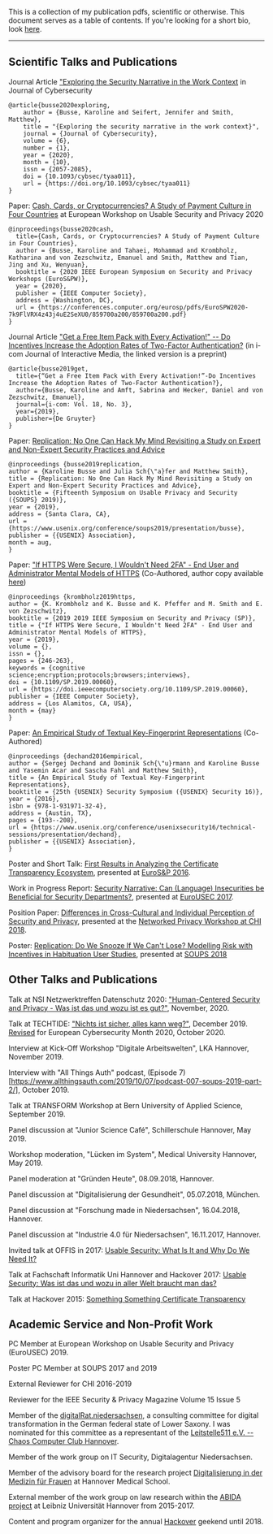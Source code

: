 This is a collection of my publication pdfs, scientific or otherwise. This document serves as a table of contents. If you're looking for a short bio, look [here](./bio_DE.md).

---

## Scientific Talks and Publications

Journal Article ["Exploring the Security Narrative in the Work Context](https://academic.oup.com/cybersecurity/article/6/1/tyaa011/5920841) in Journal of Cybersecurity
```
@article{busse2020exploring,
    author = {Busse, Karoline and Seifert, Jennifer and Smith, Matthew},
    title = "{Exploring the security narrative in the work context}",
    journal = {Journal of Cybersecurity},
    volume = {6},
    number = {1},
    year = {2020},
    month = {10},
    issn = {2057-2085},
    doi = {10.1093/cybsec/tyaa011},
    url = {https://doi.org/10.1093/cybsec/tyaa011}
}
```
Paper: [Cash, Cards, or Cryptocurrencies? A Study of Payment Culture in Four Countries](https://conferences.computer.org/eurosp/pdfs/EuroSPW2020-7k9FlVRX4z43j4uE2SeXU0/859700a200/859700a200.pdf) at European Workshop on Usable Security and Privacy 2020
```
@inproceedings{busse2020cash,
  title={Cash, Cards, or Cryptocurrencies? A Study of Payment Culture in Four Countries},
  author = {Busse, Karoline and Tahaei, Mohammad and Krombholz, Katharina and von Zezschwitz, Emanuel and Smith, Matthew and Tian, Jing and Xu, Wenyuan},
  booktitle = {2020 IEEE European Symposium on Security and Privacy Workshops (EuroS&PW)},
  year = {2020},
  publisher = {IEEE Computer Society},
  address = {Washington, DC},
  url = {https://conferences.computer.org/eurosp/pdfs/EuroSPW2020-7k9FlVRX4z43j4uE2SeXU0/859700a200/859700a200.pdf}
}
```

Journal Article ["Get a Free Item Pack with Every Activation!" -- Do Incentives Increase the Adoption Rates of Two-Factor Authentication?](https://arxiv.org/abs/1910.07269) (in i-com Journal of Interactive Media, the linked version is a preprint)
```
@article{busse2019get,
  title={“Get a Free Item Pack with Every Activation!”-Do Incentives Increase the Adoption Rates of Two-Factor Authentication?},
  author={Busse, Karoline and Amft, Sabrina and Hecker, Daniel and von Zezschwitz, Emanuel},
  journal={i-com: Vol. 18, No. 3},
  year={2019},
  publisher={De Gruyter}
}
```

Paper: [Replication: No One Can Hack My Mind Revisiting a Study on Expert and Non-Expert Security Practices and Advice](https://www.usenix.org/conference/soups2019/presentation/busse)
```
@inproceedings {busse2019replication,
author = {Karoline Busse and Julia Sch{\"a}fer and Matthew Smith},
title = {Replication: No One Can Hack My Mind Revisiting a Study on Expert and Non-Expert Security Practices and Advice},
booktitle = {Fifteenth Symposium on Usable Privacy and Security ({SOUPS} 2019)},
year = {2019},
address = {Santa Clara, CA},
url = {https://www.usenix.org/conference/soups2019/presentation/busse},
publisher = {{USENIX} Association},
month = aug,
}
```

Paper: ["If HTTPS Were Secure, I Wouldn't Need 2FA" - End User and Administrator Mental Models of HTTPS](https://www.computer.org/csdl/proceedings-article/2019/sp/1dlwgmOlI6A/1dlwmbTOKWY) (Co-Authored, author copy available [here](https://publications.cispa.saarland/2788/1/HTTPS_Mental_Models%20%2814%29.pdf))
```
@inproceedings {krombholz2019https,
author = {K. Krombholz and K. Busse and K. Pfeffer and M. Smith and E. von Zezschwitz},
booktitle = {2019 2019 IEEE Symposium on Security and Privacy (SP)},
title = {"If HTTPS Were Secure, I Wouldn't Need 2FA" - End User and Administrator Mental Models of HTTPS},
year = {2019},
volume = {},
issn = {},
pages = {246-263},
keywords = {cognitive science;encryption;protocols;browsers;interviews},
doi = {10.1109/SP.2019.00060},
url = {https://doi.ieeecomputersociety.org/10.1109/SP.2019.00060},
publisher = {IEEE Computer Society},
address = {Los Alamitos, CA, USA},
month = {may}
}
```

Paper: [An Empirical Study of Textual Key-Fingerprint Representations](https://www.usenix.org/conference/usenixsecurity16/technical-sessions/presentation/dechand) (Co-Authored)
```
@inproceedings {dechand2016empirical,
author = {Sergej Dechand and Dominik Sch{\"u}rmann and Karoline Busse and Yasemin Acar and Sascha Fahl and Matthew Smith},
title = {An Empirical Study of Textual Key-Fingerprint Representations},
booktitle = {25th {USENIX} Security Symposium ({USENIX} Security 16)},
year = {2016},
isbn = {978-1-931971-32-4},
address = {Austin, TX},
pages = {193--208},
url = {https://www.usenix.org/conference/usenixsecurity16/technical-sessions/presentation/dechand},
publisher = {{USENIX} Association},
}
```

Poster and Short Talk: [First Results in Analyzing the Certificate Transparency Ecosystem](./busse2016poster/), presented at [EuroS&P 2016](https://www.ieee-security.org/TC/EuroSP2016/program-posters.php).

Work in Progress Report: [Security Narrative: Can (Language) Insecurities be Beneficial for Security Departments?](./securitynarrative.pdf), presented at [EuroUSEC 2017](https://usec.cispa.uni-saarland.de/eurousec17/).

Position Paper: [Differences in Cross-Cultural and Individual Perception of Security and Privacy](./busse2017differences.pdf), presented at the [Networked Privacy Workshop at CHI 2018](https://networkedprivacy2018.wordpress.com/position-papers/).

Poster: [Replication: Do We Snooze If We Can't Lose? Modelling Risk with Incentives in Habituation User Studies](./busse2018replication/), presented at [SOUPS 2018](https://www.usenix.org/conference/soups2018/poster-session)

## Other Talks and Publications

Talk at NSI Netzwerktreffen Datenschutz 2020: ["Human-Centered Security and Privacy - Was ist das und wozu ist es gut?"](./20201112_Datenschutzkonferenz.pdf), November, 2020.

Talk at TECHTIDE: ["Nichts ist sicher, alles kann weg?"](./techtide.pdf), December 2019. [Revised](./20201019_ECM.pdf) for European Cybersecurity Month 2020, October 2020.

Interview at Kick-Off Workshop "Digitale Arbeitswelten", LKA Hannover, November 2019.

Interview with "All Things Auth" podcast, (Episode 7)[https://www.allthingsauth.com/2019/10/07/podcast-007-soups-2019-part-2/], October 2019.

Talk at TRANSFORM Workshop at Bern University of Applied Science, September 2019.

Panel discussion at "Junior Science Café", Schillerschule Hannover, May 2019.

Workshop moderation, "Lücken im System", Medical University Hannover, May 2019.

Panel moderation at "Gründen Heute", 08.09.2018, Hannover.

Panel discussion at "Digitalisierung der Gesundheit", 05.07.2018, München.

Panel discussion at "Forschung made in Niedersachsen", 16.04.2018, Hannover.

Panel discussion at "Industrie 4.0 für Niedersachsen", 16.11.2017, Hannover.

Invited talk at OFFIS in 2017: [Usable Security: What Is It and Why Do We Need It?](./offis.pdf)

Talk at Fachschaft Informatik Uni Hannover and Hackover 2017: [Usable Security: Was ist das und wozu in aller Welt braucht man das?](./usec-hackover.pdf)

Talk at Hackover 2015: [Something Something Certificate Transparency](./ct-hackover.pdf)

## Academic Service and Non-Profit Work

PC Member at European Workshop on Usable Security and Privacy (EuroUSEC) 2019.

Poster PC Member at SOUPS 2017 and 2019

External Reviewer for CHI 2016-2019

Reviewer for the IEEE Security & Privacy Magazine Volume 15 Issue 5


Member of the [digitalRat.niedersachsen](http://www.mw.niedersachsen.de/startseite/digitalisierung/digitalratniedersachsen/digitalratniedersachsen-150476.html), a consulting committee for digital transformation in the German federal state of Lower Saxony. I was nominated for this committee as a representant of the [Leitstelle511 e.V. -- Chaos Computer Club Hannover](https://hannover.ccc.de/).

Member of the work group on IT Security, Digitalagentur Niedersachsen.

Member of the advisory board for the research project [Digitalisierung in der Medizin für Frauen](https://www.mh-hannover.de/digimedfrauen.html) at Hannover Medical School.

External member of the work group on law research within the [ABIDA project](http://abida.de/) at Leibniz Universität Hannover from 2015-2017.

Content and program organizer for the annual [Hackover](https://hackover.de/) geekend until 2018.

